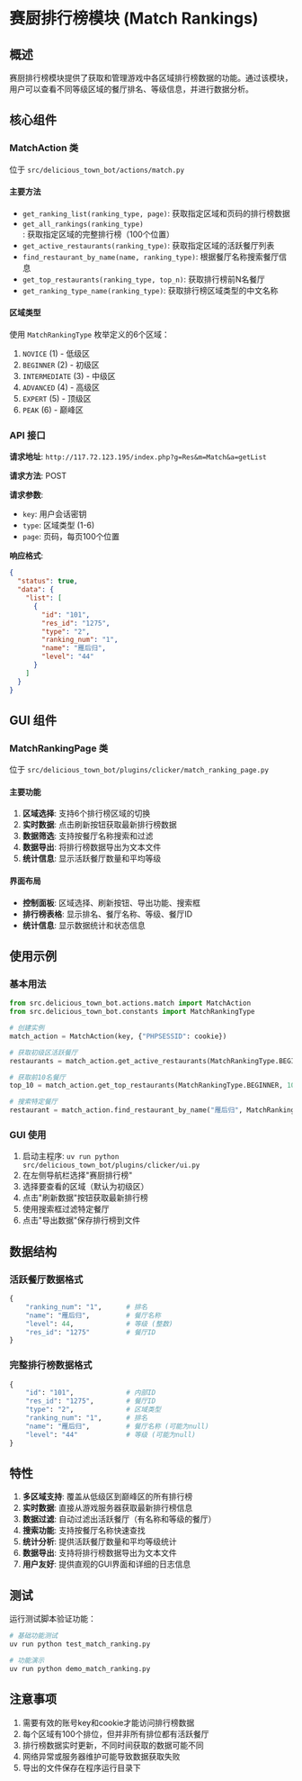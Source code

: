 # 赛厨排行榜模块 (Match Rankings)

## 概述

赛厨排行榜模块提供了获取和管理游戏中各区域排行榜数据的功能。通过该模块，用户可以查看不同等级区域的餐厅排名、等级信息，并进行数据分析。

## 核心组件

### MatchAction 类

位于 `src/delicious_town_bot/actions/match.py`

#### 主要方法

- `get_ranking_list(ranking_type, page)`: 获取指定区域和页码的排行榜数据
- `get_all_rankings(ranking_type)`: 获取指定区域的完整排行榜（100个位置）
- `get_active_restaurants(ranking_type)`: 获取指定区域的活跃餐厅列表
- `find_restaurant_by_name(name, ranking_type)`: 根据餐厅名称搜索餐厅信息
- `get_top_restaurants(ranking_type, top_n)`: 获取排行榜前N名餐厅
- `get_ranking_type_name(ranking_type)`: 获取排行榜区域类型的中文名称

#### 区域类型

使用 `MatchRankingType` 枚举定义的6个区域：

1. `NOVICE` (1) - 低级区
2. `BEGINNER` (2) - 初级区  
3. `INTERMEDIATE` (3) - 中级区
4. `ADVANCED` (4) - 高级区
5. `EXPERT` (5) - 顶级区
6. `PEAK` (6) - 巅峰区

### API 接口

**请求地址**: `http://117.72.123.195/index.php?g=Res&m=Match&a=getList`

**请求方法**: POST

**请求参数**:
- `key`: 用户会话密钥
- `type`: 区域类型 (1-6)
- `page`: 页码，每页100个位置

**响应格式**:
```json
{
  "status": true,
  "data": {
    "list": [
      {
        "id": "101",
        "res_id": "1275",
        "type": "2",
        "ranking_num": "1",
        "name": "雁后归",
        "level": "44"
      }
    ]
  }
}
```

## GUI 组件

### MatchRankingPage 类

位于 `src/delicious_town_bot/plugins/clicker/match_ranking_page.py`

#### 主要功能

1. **区域选择**: 支持6个排行榜区域的切换
2. **实时数据**: 点击刷新按钮获取最新排行榜数据
3. **数据筛选**: 支持按餐厅名称搜索和过滤
4. **数据导出**: 将排行榜数据导出为文本文件
5. **统计信息**: 显示活跃餐厅数量和平均等级

#### 界面布局

- **控制面板**: 区域选择、刷新按钮、导出功能、搜索框
- **排行榜表格**: 显示排名、餐厅名称、等级、餐厅ID
- **统计信息**: 显示数据统计和状态信息

## 使用示例

### 基本用法

```python
from src.delicious_town_bot.actions.match import MatchAction
from src.delicious_town_bot.constants import MatchRankingType

# 创建实例
match_action = MatchAction(key, {"PHPSESSID": cookie})

# 获取初级区活跃餐厅
restaurants = match_action.get_active_restaurants(MatchRankingType.BEGINNER)

# 获取前10名餐厅
top_10 = match_action.get_top_restaurants(MatchRankingType.BEGINNER, 10)

# 搜索特定餐厅
restaurant = match_action.find_restaurant_by_name("雁后归", MatchRankingType.BEGINNER)
```

### GUI 使用

1. 启动主程序: `uv run python src/delicious_town_bot/plugins/clicker/ui.py`
2. 在左侧导航栏选择"赛厨排行榜"
3. 选择要查看的区域（默认为初级区）
4. 点击"刷新数据"按钮获取最新排行榜
5. 使用搜索框过滤特定餐厅
6. 点击"导出数据"保存排行榜到文件

## 数据结构

### 活跃餐厅数据格式

```python
{
    "ranking_num": "1",      # 排名
    "name": "雁后归",         # 餐厅名称
    "level": 44,             # 等级 (整数)
    "res_id": "1275"         # 餐厅ID
}
```

### 完整排行榜数据格式

```python
{
    "id": "101",             # 内部ID
    "res_id": "1275",        # 餐厅ID
    "type": "2",             # 区域类型
    "ranking_num": "1",      # 排名
    "name": "雁后归",         # 餐厅名称 (可能为null)
    "level": "44"            # 等级 (可能为null)
}
```

## 特性

1. **多区域支持**: 覆盖从低级区到巅峰区的所有排行榜
2. **实时数据**: 直接从游戏服务器获取最新排行榜信息
3. **数据过滤**: 自动过滤出活跃餐厅（有名称和等级的餐厅）
4. **搜索功能**: 支持按餐厅名称快速查找
5. **统计分析**: 提供活跃餐厅数量和平均等级统计
6. **数据导出**: 支持将排行榜数据导出为文本文件
7. **用户友好**: 提供直观的GUI界面和详细的日志信息

## 测试

运行测试脚本验证功能：

```bash
# 基础功能测试
uv run python test_match_ranking.py

# 功能演示
uv run python demo_match_ranking.py
```

## 注意事项

1. 需要有效的账号key和cookie才能访问排行榜数据
2. 每个区域有100个排位，但并非所有排位都有活跃餐厅
3. 排行榜数据实时更新，不同时间获取的数据可能不同
4. 网络异常或服务器维护可能导致数据获取失败
5. 导出的文件保存在程序运行目录下